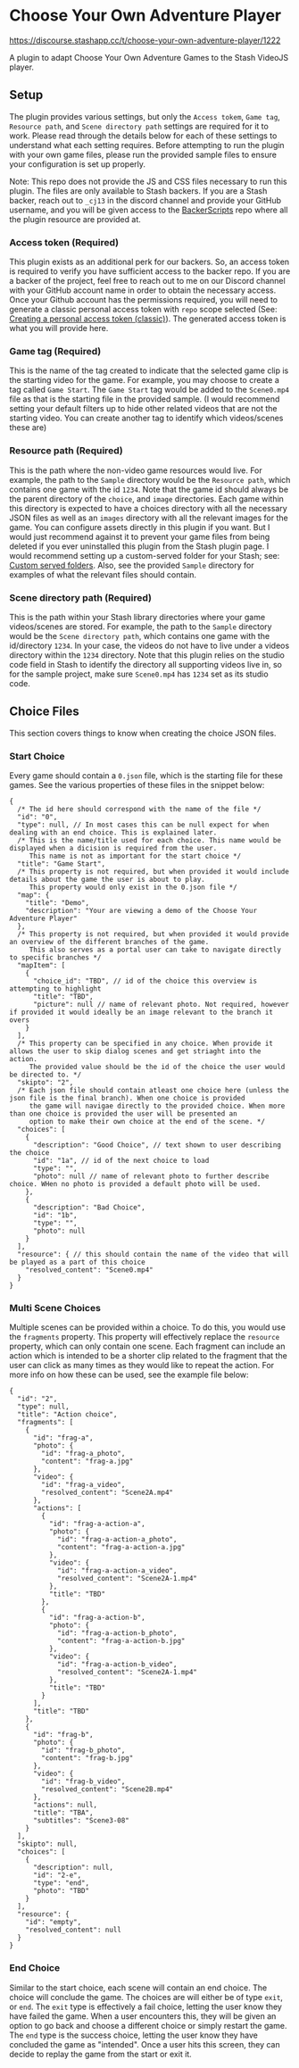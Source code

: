# Choose Your Own Adventure Player

https://discourse.stashapp.cc/t/choose-your-own-adventure-player/1222

A plugin to adapt Choose Your Own Adventure Games to the Stash VideoJS player.

## Setup
The plugin provides various settings, but only the `Access tokem`, `Game tag`, `Resource path`, and `Scene directory path` settings are required for it to work. Please read through the details below for each of these settings to understand what each setting requires. Before attempting to run the plugin with your own game files, please run the provided sample files to ensure your configuration is set up properly.

Note:
This repo does not provide the JS and CSS files necessary to run this plugin. The files are only available to Stash backers. If you are a Stash backer, reach out to `_cj13` in the discord channel and provide your GitHub username, and you will be given access to the [BackerScripts](https://github.com/cj12312021/BackerScripts) repo where all the plugin resource are provided at.

### Access token (Required)
This plugin exists as an additional perk for our backers. So, an access token is required to verify you have sufficient access to the backer repo. If you are a backer of the project, feel free to reach out to me on our Discord channel with your GitHub account name in order to obtain the necessary access. Once your Github account has the permissions required, you will need to generate a classic personal access token with `repo` scope selected (See: [Creating a personal access token (classic)](https://docs.github.com/en/authentication/keeping-your-account-and-data-secure/managing-your-personal-access-tokens#creating-a-personal-access-token-classic)). The generated access token is what you will provide here.

### Game tag (Required)
This is the name of the tag created to indicate that the selected game clip is the starting video for the game. For example, you may choose to create a tag called `Game Start`. The `Game Start` tag would be added to the `Scene0.mp4` file as that is the starting file in the provided sample. (I would recommend setting your default filters up to hide other related videos that are not the starting video. You can create another tag to identify which videos/scenes these are)

### Resource path (Required)
This is the path where the non-video game resources would live. For example, the path to the `Sample` directory would be the `Resource path`, which contains one game with the id `1234`. Note that the game id should always be the parent directory of the `choice`, and `image` directories. Each game within this directory is expected to have a choices directory with all the necessary JSON files as well as an `images` directory with all the relevant images for the game. You can configure assets directly in this plugin if you want. But I would just recommend against it to prevent your game files from being deleted if you ever uninstalled this plugin from the Stash plugin page. I would recommend setting up a custom-served folder for your Stash; see: [Custom served folders](https://docs.stashapp.cc/in-app-manual/configuration/#custom-served-folders). Also, see the provided `Sample` directory for examples of what the relevant files should contain.

### Scene directory path (Required)
This is the path within your Stash library directories where your game videos/scenes are stored. For example, the path to the `Sample` directory would be the `Scene directory path`, which contains one game with the id/directory `1234`. In your case, the videos do not have to live under a videos directory within the `1234` directory. Note that this plugin relies on the studio code field in Stash to identify the directory all supporting videos live in, so for the sample project, make sure `Scene0.mp4` has `1234` set as its studio code.

## Choice Files
This section covers things to know when creating the choice JSON files.

### Start Choice
Every game should contain a `0.json` file, which is the starting file for these games. See the various properties of these files in the snippet below:

```
{
  /* The id here should correspond with the name of the file */
  "id": "0",
  "type": null, // In most cases this can be null expect for when dealing with an end choice. This is explained later.
  /* This is the name/title used for each choice. This name would be displayed when a dicision is required from the user. 
     This name is not as important for the start choice */
  "title": "Game Start",
  /* This property is not required, but when provided it would include details about the game the user is about to play. 
     This property would only exist in the 0.json file */
  "map": { 
    "title": "Demo",
    "description": "Your are viewing a demo of the Choose Your Adventure Player"
  },
  /* This property is not required, but when provided it would provide an overview of the different branches of the game. 
     This also serves as a portal user can take to navigate directly to specific branches */
  "mapItem": [
    {
      "choice_id": "TBD", // id of the choice this overview is attempting to highlight
      "title": "TBD",
      "picture": null // name of relevant photo. Not required, however if provided it would ideally be an image relevant to the branch it overs
    }
  ],
  /* This property can be specified in any choice. When provide it allows the user to skip dialog scenes and get striaght into the action. 
     The provided value should be the id of the choice the user would be directed to. */
  "skipto": "2",
  /* Each json file should contain atleast one choice here (unless the json file is the final branch). When one choice is provided 
     the game will navigae directly to the provided choice. When more than one choice is provided the user will be presented an 
     option to make their own choice at the end of the scene. */
  "choices": [
    {
      "description": "Good Choice", // text shown to user describing the choice
      "id": "1a", // id of the next choice to load
      "type": "",
      "photo": null // name of relevant photo to further describe choice. WHen no photo is provided a default photo will be used.
    },
    {
      "description": "Bad Choice",
      "id": "1b",
      "type": "",
      "photo": null
    }
  ],
  "resource": { // this should contain the name of the video that will be played as a part of this choice
    "resolved_content": "Scene0.mp4"
  }
}
```

### Multi Scene Choices
Multiple scenes can be provided within a choice. To do this, you would use the `fragments` property. This property will effectively replace the `resource` property, which can only contain one scene. Each fragment can include an action which is intended to be a shorter clip related to the fragment that the user can click as many times as they would like to repeat the action. For more info on how these can be used, see the example file below:

```
{
  "id": "2",
  "type": null,
  "title": "Action choice",
  "fragments": [
    {
      "id": "frag-a",
      "photo": {
        "id": "frag-a_photo",
        "content": "frag-a.jpg"
      },
      "video": {
        "id": "frag-a_video",
        "resolved_content": "Scene2A.mp4"
      },
      "actions": [
        {
          "id": "frag-a-action-a",
          "photo": {
            "id": "frag-a-action-a_photo",
            "content": "frag-a-action-a.jpg"
          },
          "video": {
            "id": "frag-a-action-a_video",
            "resolved_content": "Scene2A-1.mp4"
          },
          "title": "TBD"
        },
        {
          "id": "frag-a-action-b",
          "photo": {
            "id": "frag-a-action-b_photo",
            "content": "frag-a-action-b.jpg"
          },
          "video": {
            "id": "frag-a-action-b_video",
            "resolved_content": "Scene2A-1.mp4"
          },
          "title": "TBD"
        }
      ],
      "title": "TBD"
    },
    {
      "id": "frag-b",
      "photo": {
        "id": "frag-b_photo",
        "content": "frag-b.jpg"
      },
      "video": {
        "id": "frag-b_video",
        "resolved_content": "Scene2B.mp4"
      },
      "actions": null,
      "title": "TBA",
      "subtitles": "Scene3-08"
    }
  ],
  "skipto": null,
  "choices": [
    {
      "description": null,
      "id": "2-e",
      "type": "end",
      "photo": "TBD"
    }
  ],
  "resource": {
    "id": "empty",
    "resolved_content": null
  }
}

```

### End Choice
Similar to the start choice, each scene will contain an end choice. The choice will conclude the game. The choices are will either be of type `exit`, or `end`. 
The `exit` type is effectively a fail choice, letting the user know they have failed the game. When a user encounters this, they will be given an option to go back and choose a different choice or simply restart the game.
The `end` type is the success choice, letting the user know they have concluded the game as "intended". Once a user hits this screen, they can decide to replay the game from the start or exit it.
